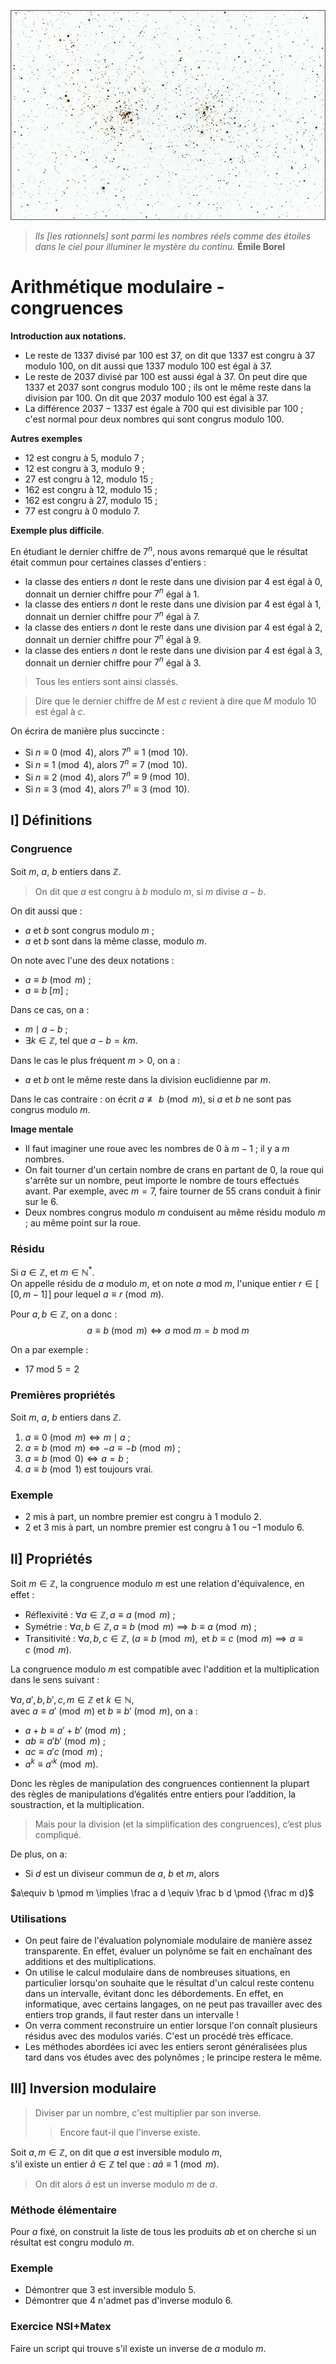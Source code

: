 ![Étoiles](stars.png)

> _Ils [les rationnels] sont parmi les nombres réels comme des étoiles dans le
ciel pour illuminer le mystère du continu._
> **Émile Borel**

# Arithmétique modulaire - congruences

**Introduction aux notations.**

* Le reste de $1337$ divisé par $100$ est $37$, on dit que $1337$ est congru à $37$ modulo $100$, on dit aussi que $1337$ modulo $100$ est égal à $37$.
* Le reste de $2037$ divisé par $100$ est aussi égal à $37$. On peut dire que $1337$ et $2037$ sont congrus modulo $100$ ; ils ont le même reste dans la division par $100$. On dit que $2037$ modulo $100$ est égal à $37$.
* La différence $2037-1337$ est égale à $700$ qui est divisible par $100$ ; c'est normal pour deux nombres qui sont congrus modulo $100$.

**Autres exemples**
* $12$ est congru à $5$, modulo $7$ ;
* $12$ est congru à $3$, modulo $9$ ;
* $27$ est congru à $12$, modulo $15$ ;
* $162$ est congru à $12$, modulo $15$ ;
* $162$ est congru à $27$, modulo $15$ ;
* $77$ est congru à $0$ modulo $7$.

**Exemple plus difficile**.

En étudiant le dernier chiffre de $7^n$, nous avons remarqué que le résultat était commun pour certaines classes d'entiers :
* la classe des entiers $n$ dont le reste dans une division par $4$ est égal à $0$, donnait un dernier chiffre pour $7^n$ égal à $1$.
* la classe des entiers $n$ dont le reste dans une division par $4$ est égal à $1$, donnait un dernier chiffre pour $7^n$ égal à $7$.
* la classe des entiers $n$ dont le reste dans une division par $4$ est égal à $2$, donnait un dernier chiffre pour $7^n$ égal à $9$.
* la classe des entiers $n$ dont le reste dans une division par $4$ est égal à $3$, donnait un dernier chiffre pour $7^n$ égal à $3$.

> Tous les entiers sont ainsi classés.

> Dire que le dernier chiffre de $M$ est $c$ revient à dire que $M$ modulo $10$ est égal à $c$.

On écrira de manière plus succincte :
* Si $n\equiv 0 \pmod 4$, alors $7^n \equiv 1 \pmod{10}$.
* Si $n\equiv 1 \pmod 4$, alors $7^n \equiv 7 \pmod{10}$.
* Si $n\equiv 2 \pmod 4$, alors $7^n \equiv 9 \pmod{10}$.
* Si $n\equiv 3 \pmod 4$, alors $7^n \equiv 3 \pmod{10}$.

## I] Définitions
### Congruence
Soit $m$, $a$, $b$ entiers dans $\mathbb{Z}$.
> On dit que $a$ est congru à $b$ modulo $m$, si $m$ divise $a - b$.

On dit aussi que :
* $a$ et $b$ sont congrus modulo $m$ ;
* $a$ et $b$ sont dans la même classe, modulo $m$.

On note avec l'une des deux notations :
* $a \equiv b \pmod m$ ;
* $a \equiv b \; [m]$ ;

Dans ce cas, on a :
* $m \mid a-b$ ;
* $\exists k \in \mathbb{Z}$, tel que $a-b = km$.

Dans le cas le plus fréquent $m> 0$, on a :
* $a$ et $b$ ont le même reste dans la division euclidienne par $m$.

Dans le cas contraire
: on écrit $a \not \equiv b \pmod m$, si $a$ et $b$ ne sont pas congrus modulo $m$.

**Image mentale**
* Il faut imaginer une roue avec les nombres de $0$ à $m-1$ ; il y a $m$ nombres.
* On fait tourner d'un certain nombre de crans en partant de $0$, la roue qui s'arrête sur un nombre, peut importe le nombre de tours effectués avant. Par exemple, avec $m=7$, faire tourner de 55 crans conduit à finir sur le $6$.
* Deux nombres congrus modulo $m$ conduisent au même résidu modulo $m$ ; au même point sur la roue.

### Résidu
Si $a\in\mathbb{Z}$, et $m\in\mathbb{N}^*$.  
On appelle résidu de $a$ modulo $m$, et on note $a$ mod $m$,   l'unique entier $r\in[\![0, m-1]\!]$ pour lequel $a\equiv r \pmod m$.

Pour $a, b \in \mathbb{Z}$, on a donc :
$$a\equiv b\pmod m \iff a \text{ mod } m = b \text{ mod } m$$

On a par exemple : 
* $17 \text{ mod } 5 = 2$

### Premières propriétés
Soit $m$, $a$, $b$ entiers dans $\mathbb{Z}$.
1. $a\equiv 0 \pmod m \iff m \mid a$ ;
2. $a\equiv b \pmod m \iff -a\equiv -b \pmod m$ ;
3. $a\equiv b \pmod 0 \iff a=b$ ;
3. $a\equiv b \pmod 1$ est toujours vrai.

### Exemple
* $2$ mis à part, un nombre premier est congru à $1$ modulo $2$.
* $2$ et $3$ mis à part, un nombre premier est congru à $1$ ou $-1$ modulo $6$.

## II] Propriétés
Soit $m\in\mathbb{Z}$, la congruence modulo $m$ est une relation d'équivalence, en effet :
* Réflexivité : $\forall a \in \mathbb{Z}, a\equiv a \pmod m$ ;
* Symétrie : $\forall a, b \in \mathbb{Z}, a\equiv b \pmod m \implies b\equiv a \pmod m$ ;
* Transitivité : $\forall a, b, c \in \mathbb{Z}$, $(a\equiv b \pmod m, \text{ et } b\equiv c \pmod m \implies a\equiv c \pmod m$.

La congruence modulo $m$ est compatible avec l'addition et la multiplication dans le sens suivant :

$\forall a, a', b, b', c, m \in \mathbb{Z}$ et $k \in \mathbb{N}$,   
avec $a\equiv a' \pmod m$ et $b\equiv b' \pmod m$, on a :  
* $a+b \equiv a'+b' \pmod m$ ;
* $ab \equiv a'b' \pmod m$ ;
* $ac \equiv a'c \pmod m$ ;
* $a^k \equiv a'^k \pmod m$.

Donc les règles de manipulation des congruences contiennent la plupart des règles de manipulations d’égalités entre entiers pour l’addition, la soustraction, et la multiplication.
> Mais pour la division (et la simplification des congruences), c’est plus compliqué.

De plus, on a:
* Si $d$ est un diviseur commun de $a$, $b$ et $m$, alors   

$a\equiv b \pmod m \implies \frac a d \equiv \frac b d \pmod {\frac m d}$

### Utilisations
* On peut faire de l'évaluation polynomiale modulaire de manière assez transparente. En effet, évaluer un polynôme se fait en enchaînant des additions et des multiplications.
* On utilise le calcul modulaire dans de nombreuses situations, en particulier lorsqu'on souhaite que le résultat d'un calcul reste contenu dans un intervalle, évitant donc les débordements. En effet, en informatique, avec certains langages, on ne peut pas travailler avec des entiers trop grands, il faut rester dans un intervalle !
* On verra comment reconstruire un entier lorsque l'on connaît plusieurs résidus avec des modulos variés. C'est un procédé très efficace.
* Les méthodes abordées ici avec les entiers seront généralisées plus tard dans vos études avec des polynômes ; le principe restera le même.


## III] Inversion modulaire
> Diviser par un nombre, c'est multiplier par son inverse.
> > Encore faut-il que l'inverse existe.

Soit $a, m\in\mathbb{Z}$, on dit que $a$ est inversible modulo $m$,   
s'il existe un entier $\tilde a\in \mathbb{Z}$ tel que :
$a\tilde a \equiv 1\pmod m$.
> On dit alors $\tilde a$ est un inverse modulo $m$ de $a$.

### Méthode élémentaire
Pour $a$ fixé, on construit la liste de tous les produits $ab$ et on cherche si un résultat est congru modulo $m$.

### Exemple
* Démontrer que $3$ est inversible modulo $5$.
* Démontrer que $4$ n'admet pas d'inverse modulo $6$.

### Exercice NSI+Matex
Faire un script qui trouve s'il existe un inverse de $a$ modulo $m$.
